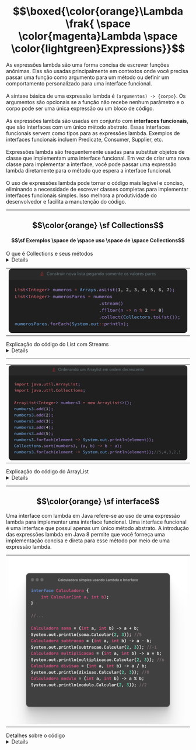 # $$\boxed{\color{orange}\Lambda \frak{ \space \color{magenta}Lambda \space \color{lightgreen}Expressions}}$$

As expressões lambda são uma forma concisa de escrever funções anônimas. 
Elas são usadas principalmente em contextos onde você precisa passar uma função como argumento para um método ou definir um comportamento personalizado para uma interface funcional.
<br><br>
A sintaxe básica de uma expressão lambda é `(argumentos) -> {corpo}`. 
Os argumentos são opcionais se a função não recebe nenhum parâmetro e o corpo pode ser uma única expressão ou um bloco de código.
<br><br>
As expressões lambda são usadas em conjunto com **interfaces funcionais**, que são interfaces com um único método abstrato. Essas interfaces funcionais servem como tipos para as expressões lambda. Exemplos de interfaces funcionais incluem Predicate, Consumer, Supplier, etc.
<br><br>
Expressões lambda são frequentemente usadas para substituir objetos de classe que implementam uma interface funcional. Em vez de criar uma nova classe para implementar a interface, você pode passar uma expressão lambda diretamente para o método que espera a interface funcional.
<br><br>
O uso de expressões lambda pode tornar o código mais legível e conciso, eliminando a necessidade de escrever classes completas para implementar interfaces funcionais simples. Isso melhora a produtividade do desenvolvedor e facilita a manutenção do código.

---

## $$\color{orange} \sf Collections$$

#### $$\sf Exemplos \space de \space uso \space de \space Collections$$

<summary>O que é Collections e seus métodos</summary>
<details>
Em Java, a classe `Collections` é uma classe utilitária que fornece métodos estáticos para trabalhar com coleções, como listas, conjuntos e mapas. Ela oferece funcionalidades adicionais para manipular, ordenar, pesquisar e realizar outras operações em coleções de forma conveniente. 

Aqui estão alguns métodos importantes da classe `Collections`:

1. `sort(List<T> list)`: Ordena os elementos em uma lista em ordem crescente, com base na ordem natural dos elementos ou usando um comparador personalizado.

2. `binarySearch(List<? extends Comparable<? super T>> list, T key)`: Realiza uma pesquisa binária na lista ordenada e retorna o índice do elemento encontrado, ou um valor negativo se o elemento não estiver presente.

3. `reverse(List<?> list)`: Inverte a ordem dos elementos em uma lista.

4. `shuffle(List<?> list)`: Embaralha aleatoriamente a ordem dos elementos em uma lista.

5. `addAll(Collection<? super T> c, T... elements)`: Adiciona elementos especificados a uma coleção.

6. `frequency(Collection<?> c, Object o)`: Retorna o número de ocorrências de um determinado objeto em uma coleção.

7. `max(Collection<? extends T> coll)`: Retorna o maior elemento em uma coleção, com base na ordem natural dos elementos ou usando um comparador personalizado.

8. `min(Collection<? extends T> coll)`: Retorna o menor elemento em uma coleção, com base na ordem natural dos elementos ou usando um comparador personalizado.

9. `unmodifiableCollection(Collection<? extends T> c)`: Retorna uma versão imutável (não modificável) de uma coleção.

10. `synchronizedCollection(Collection<T> c)`: Retorna uma versão sincronizada (thread-safe) de uma coleção.

Esses são apenas alguns exemplos dos métodos fornecidos pela classe `Collections`. Ela oferece uma variedade de outras funcionalidades úteis para manipulação e operações em coleções.
</details>

<table align="center">
    <tr>
        <td><img src="images/collections/stream().png" width="600"></td>
    </tr>
</table>

<summary>Explicação do código do List com Streams</summary>
<details>
    $\color{yellow}\sf Arrays$ é uma classe utilitária do Java com métodos prontos para lidar com vetores de diferentes tipos.
    No exemplo passado, o método $\color{orange}\sf asList()$ transforma qualquer valor passado em uma lista de valores.
    <br>
    <table align="center">
    <tr>
        <td><img src="https://github.com/F4NT0/Lambda-Studies/blob/main/images/collections/Arrays.png" width="600"></td>
    </tr>
    </table>
    <br>
    Utilizamos o método $\sf \color{orange}stream()$ da classe <code>java.util.Collection</code> em Java, que retorna um fluxo (stream) de elementos presentes na coleção. O stream é uma sequência de elementos que pode ser manipulada e processada de forma funcional e declarativa.
    <br>
    O método $\sf \color{orange}filter()$ é um método da interface <code>Stream<T></code> no Java Streams API. Ele é usado para filtrar os elementos de um stream com base em um critério especificado por uma expressão lambda.
    <br>
    No nosso caso, a expressão Lambda definida verifica se os valores da lista tem o resto da divisão por 2 igual a zero, significando que esse valor é par (valores divididos por 2).
    <br>
    No final O método $\sf\color{orange}collect()$ é um método da interface <code>Stream<T></code> no Java Streams API. Ele é usado para coletar os elementos de um stream e armazená-los em uma coleção ou realizar outras operações de agregação.
    <br>
    Nessa operação de agragação usamos O $\sf\color{orange}Collectors$ é uma classe utilitária do Java <code>Streams API</code> que fornece diversos coletores pré-definidos para realizar operações de agregação em streams. Esses coletores são usados em conjunto com o método collect() para coletar os elementos de um stream em uma forma desejada, como uma lista, um conjunto, um mapa, entre outros.
    Transformamos todos os dados em uma lista usando o método $\sf\color{orange}toList()$
    <br>
    <table align="center">
    <tr>
        <td><img src="https://github.com/F4NT0/Lambda-Studies/blob/main/images/collections/filters().png" width="600"></td>
    </tr>
    </table>
    Para imprimir todos os valores, não precisa criar todo um for complexo sem necessidade, para isso podemos usar um for simplificado chamado $\color{yellow}foreach$ imprimindo cada elemento da coleção utilizando **sintaxe de referência de método**.
    <br>
    $\color{yellow}System.out::println$: É uma sintaxe de referência de método que representa o método `println` da classe `System.out`. Neste caso, estamos usando a referência de método para a função println sem passar explicitamente um argumento. Isso significa que cada elemento da coleção será passado automaticamente como argumento para o método `println, que é responsável por imprimir o valor no console.
    <table align="center">
    <tr>
        <td><img src="https://github.com/F4NT0/Lambda-Studies/blob/main/images/collections/foreach-sintax.png" width="600"></td>
    </tr>
    </table>
</details>

---

<table align="center">
    <tr>
        <td><img src="images/collections/arraylist().png" width="600"></td>
    </tr>
</table>

<summary>Explicação do código do ArrayList</summary>
<details>
    Primeiramente foi iniciado um ArrayList em nosso programa.
    $\sf \color{yellow}ArrayList$ é uma classe fornecida pela biblioteca padrão do Java (java.util.ArrayList) que implementa a estrutura de dados de uma lista dinâmica baseada em array. Ela é uma implementação da interface List.
    <table align="center">
    <tr>
        <td><img src="https://github.com/F4NT0/Lambda-Studies/blob/main/images/collections/newArrayList().png" width="600"></td>
    </tr>
    </table>
    Com a inicialização do ArrayList, podemos adicionar valores na variável `number3` utilizando o método $\sf \color{lightblue}add(value)$.
    <table align="center">
    <tr>
        <td><img src="https://github.com/F4NT0/Lambda-Studies/blob/main/images/collections/add().png" width="300"></td>
    </tr>
    </table>
    Agora podemos utilizar o $\sf \color{orange}foreach$ do java para imprimir todos os valores da lista `number3`
    <table align="center">
    <tr>
        <td><img src="https://github.com/F4NT0/Lambda-Studies/blob/main/images/collections/foreachelement().png" width="600"></td>
    </tr>
    </table>
    Podemos então utilizar os métodos da classe $\sf \color{orange}Collection$.
    $\sf \color{lightblue}Collections.sort()$: É um método estático da classe Collections que ordena a lista fornecida como primeiro argumento. O segundo argumento é um objeto que implementa a interface Comparator, responsável por definir a lógica de comparação dos elementos.
    (a, b) -> b - a: É uma expressão lambda que representa uma função de comparação personalizada. Neste caso, a função compara dois elementos a e b, subtraindo b de a.
    <br>
    Se o resultado da subtração for negativo, significa que a é menor que b, então a deve ser colocado antes de b na ordem.
    <br>
    Se o resultado for zero, significa que a é igual a b.
    <br>
    Se o resultado for positivo, significa que a é maior que b, então a deve ser colocado depois de b na ordem.
    <br>
    Portanto, usando (a, b) -> b - a, os elementos serão comparados em ordem decrescente.
    <table align="center">
    <tr>
        <td><img src="https://github.com/F4NT0/Lambda-Studies/blob/main/images/collections/sort().png" width="600"></td>
    </tr>
    </table>
    No fim imprimimos a lista novamente e ela estará colocado de forma decrescente após ter sido feito o `sort` nela seguindo a regra acima.
</details>

---

## $$\color{orange} \sf interface$$

Uma interface com lambda em Java refere-se ao uso de uma expressão lambda para implementar uma interface funcional. Uma interface funcional é uma interface que possui apenas um único método abstrato. A introdução das expressões lambda em Java 8 permite que você forneça uma implementação concisa e direta para esse método por meio de uma expressão lambda.

<table align="center">
    <tr>
        <td><img src="images/calculator-lambda.png" width="600"></td>
    </tr>
</table>

<summary>Detalhes sobre o código</summary>
<details>
    Uma $\sf \color{yellow}interface$ em Java é uma estrutura que define um conjunto de métodos e constantes que as classes podem implementar. Ela permite definir um contrato que as classes devem seguir ao implementar a interface.
    <br>   
    Foi criado dentro da interface um método somente declarado, chamado `Calcular()` que recebe dois inteiros como atributos.
    <br>
    <table align="center">
    <tr>
        <td><img src="images/calculator-interface.png" width="600"></td>
    </tr>
    </table>
    <br>
    Agora com essa estrutura, podemos criar definições para o que o método `Calcular` vai fazer em cada utilização da interface.
    <br>
    Podemos por exemplo criar uma utilização da interface que vai fazer uma soma com os valores dos tributos recebidos:
    <table align="center">
    <tr>
        <td><img src="images/calculator-sum.png" width="600"></td>
    </tr>
    </table>
    Com isso podemos criar o sistema de calcular possiveis de uma calculadora, só criar uma chamada da interface e trazer dois valores utilizando lambdas.
</details>
